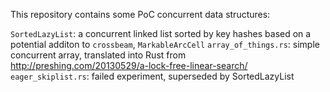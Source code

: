 This repository contains some PoC concurrent data structures:

`SortedLazyList`: a concurrent linked list sorted by key hashes based on a potential additon to `crossbeam`, `MarkableArcCell`
`array_of_things.rs`: simple concurrent array, translated into Rust from http://preshing.com/20130529/a-lock-free-linear-search/
`eager_skiplist.rs`: failed experiment, superseded by SortedLazyList
